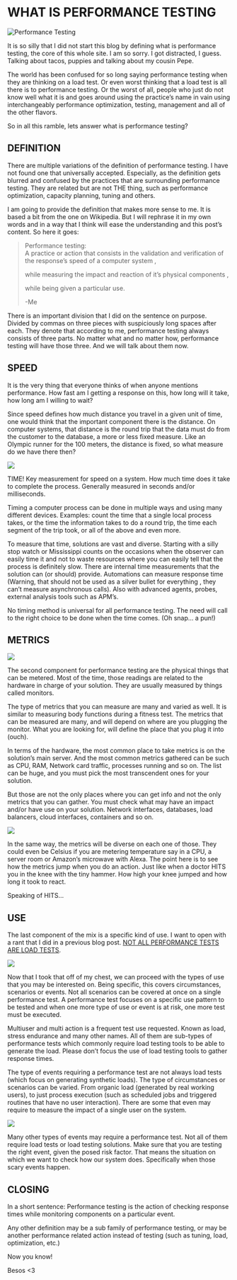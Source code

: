 # WHAT IS PERFORMANCE TESTING
  
![Performance Testing](https://i0.wp.com/www.srperf.com/wp-content/uploads/2019/04/CoverWhatIsPT.png?fit=1446%2C574&ssl=1)

It is so silly that I did not start this blog by defining what is performance testing, the core of this whole site. I am so sorry. I got distracted, I guess. Talking about tacos, puppies and talking about my cousin Pepe.

The world has been confused for so long saying performance testing when they are thinking on a load test. Or even worst thinking that a load test is all there is to performance testing. Or the worst of all, people who just do not know well what it is and goes around using the practice’s name in vain using interchangeably performance optimization, testing, management and all of the other flavors.

So in all this ramble, lets answer what is performance testing?

## DEFINITION

There are multiple variations of the definition of performance testing. I have not found one that universally accepted. Especially, as the definition gets blurred and confused by the practices that are surrounding performance testing. They are related but are not THE thing, such as performance optimization, capacity planning, tuning and others.

I am going to provide the definition that makes more sense to me. It is based a bit from the one on Wikipedia. But I will rephrase it in my own words and in a way that I think will ease the understanding and this post’s content. So here it goes:

> Performance testing:  
> A practice or action that consists in the validation and verification of the response’s speed of a computer system ,
> 
> while measuring the impact and reaction of it’s physical components ,
> 
> while being given a particular use.
> 
> -Me

There is an important division that I did on the sentence on purpose. Divided by commas on three pieces with suspiciously long spaces after each. They denote that according to me, performance testing always consists of three parts. No matter what and no matter how, performance testing will have those three. And we will talk about them now.

## SPEED

It is the very thing that everyone thinks of when anyone mentions performance. How fast am I getting a response on this, how long will it take, how long am I willing to wait?

Since speed defines how much distance you travel in a given unit of time, one would think that the important component there is the distance. On computer systems, that distance is the round trip that the data must do from the customer to the database, a more or less fixed measure. Like an Olympic runner for the 100 meters, the distance is fixed, so what measure do we have there then?

![](https://i0.wp.com/www.srperf.com/wp-content/uploads/2019/04/TimeMagazine.png?resize=224%2C314&ssl=1)

TIME! Key measurement for speed on a system. How much time does it take to complete the process. Generally measured in seconds and/or milliseconds.

Timing a computer process can be done in multiple ways and using many different devices. Examples: count the time that a single local process takes, or the time the information takes to do a round trip, the time each segment of the trip took, or all of the above and even more.

To measure that time, solutions are vast and diverse. Starting with a silly stop watch or Mississippi counts on the occasions when the observer can easily time it and not to waste resources where you can easily tell that the process is definitely slow. There are internal time measurements that the solution can (or should) provide. Automations can measure response time (Warning, that should not be used as a silver bullet for everything , they can’t measure asynchronous calls). Also with advanced agents, probes, external analysis tools such as APM’s.

No timing method is universal for all performance testing. The need will call to the right choice to be done when the time comes. (Oh snap… a pun!)

## METRICS

![](https://i0.wp.com/www.srperf.com/wp-content/uploads/2019/04/Monitors.png?resize=252%2C252&ssl=1)

The second component for performance testing are the physical things that can be metered. Most of the time, those readings are related to the hardware in charge of your solution. They are usually measured by things called monitors.

The type of metrics that you can measure are many and varied as well. It is similar to measuring body functions during a fitness test. The metrics that can be measured are many, and will depend on where are you plugging the monitor. What you are looking for, will define the place that you plug it into (ouch).

In terms of the hardware, the most common place to take metrics is on the solution’s main server. And the most common metrics gathered can be such as CPU, RAM, Network card traffic, processes running and so on. The list can be huge, and you must pick the most transcendent ones for your solution.

But those are not the only places where you can get info and not the only metrics that you can gather. You must check what may have an impact and/or have use on your solution. Network interfaces, databases, load balancers, cloud interfaces, containers and so on.

![](https://i0.wp.com/www.srperf.com/wp-content/uploads/2019/04/Metrics.png?resize=311%2C233&ssl=1)

In the same way, the metrics will be diverse on each one of those. They could even be Celsius if you are metering temperature say in a CPU, a server room or Amazon’s microwave with Alexa. The point here is to see how the metrics jump when you do an action. Just like when a doctor HITS you in the knee with the tiny hammer. How high your knee jumped and how long it took to react.

Speaking of HITS…

## USE

The last component of the mix is a specific kind of use. I want to open with a rant that I did in a previous blog post. [NOT ALL PERFORMANCE TESTS ARE LOAD TESTS](https://www.srperf.com/performance-load-different/).

![](https://i0.wp.com/www.srperf.com/wp-content/uploads/2019/04/PerfectStorm.png?resize=232%2C348&ssl=1)

Now that I took that off of my chest, we can proceed with the types of use that you may be interested on. Being specific, this covers circumstances, scenarios or events. Not all scenarios can be covered at once on a single performance test. A performance test focuses on a specific use pattern to be tested and when one more type of use or event is at risk, one more test must be executed.

Multiuser and multi action is a frequent test use requested. Known as load, stress endurance and many other names. All of them are sub-types of performance tests which commonly require load testing tools to be able to generate the load. Please don’t focus the use of load testing tools to gather response times.

The type of events requiring a performance test are not always load tests (which focus on generating synthetic loads). The type of circumstances or scenarios can be varied. From organic load (generated by real working users), to just process execution (such as scheduled jobs and triggered routines that have no user interaction). There are some that even may require to measure the impact of a single user on the system.

![](https://i0.wp.com/www.srperf.com/wp-content/uploads/2019/04/PerformanceTestingAlone.png?resize=290%2C231&ssl=1)

Many other types of events may require a performance test. Not all of them require load tests or load testing solutions. Make sure that you are testing the right event, given the posed risk factor. That means the situation on which we want to check how our system does. Specifically when those scary events happen.

## CLOSING

In a short sentence: Performance testing is the action of checking response times while monitoring components on a particular event.

Any other definition may be a sub family of performance testing, or may be another performance related action instead of testing (such as tuning, load, optimization, etc.)

Now you know!

Besos <3